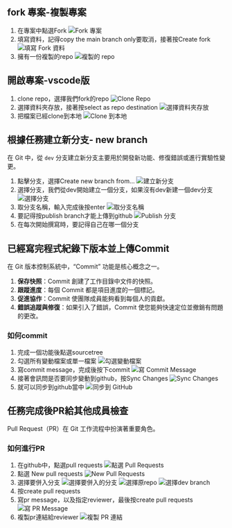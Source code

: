 ## fork 專案-複製專案
1. 在專案中點選Fork
   ![Fork 專案](picture/Pasted%20image%2020240105030215.png)
2. 填寫資料，記得copy the main branch only要取消，接著按Create fork
   ![填寫 Fork 資料](picture/Pasted%20image%2020240105030400.png)
3. 擁有一份複製的repo
   ![複製的 repo](picture/Pasted%20image%2020240105030557.png)

## 開啟專案-vscode版
1. clone repo，選擇我們fork的repo
   ![Clone Repo](picture/Pasted%20image%2020240105021449.png)
2. 選擇資料夾存放，接著按select as repo destination
   ![選擇資料夾存放](picture/Pasted%20image%2020240105021632.png)
3. 把檔案已經clone到本地
   ![Clone 到本地](picture/Pasted%20image%2020240105030850.png)

## 根據任務建立新分支- new branch
在 Git 中，從 `dev` 分支建立新分支主要用於開發新功能、修復錯誤或進行實驗性變更。

1. 點擊分支，選擇Create new branch from...
   ![建立新分支](picture/Pasted%20image%2020240105032656.png)
2. 選擇分支，我們從dev開始建立一個分支，如果沒有dev新建一個dev分支
   ![選擇分支](picture/Pasted%20image%2020240105033252.png)
3. 取分支名稱，輸入完成後按enter
   ![取分支名稱](picture/Pasted%20image%2020240105033408.png)
4. 要記得按publish branch才能上傳到github
   ![Publish 分支](picture/Pasted%20image%2020240105033518.png)
5. 在每次開始撰寫時，要記得自己在哪一個分支

## 已經寫完程式紀錄下版本並上傳Commit
在 Git 版本控制系統中，“Commit” 功能是核心概念之一。

1. **保存快照**：Commit 創建了工作目錄中文件的快照。
2. **跟蹤進度**：每個 Commit 都是項目進度的一個標記。
3. **促進協作**：Commit 使團隊成員能夠看到每個人的貢獻。
4. **錯誤追蹤與修復**：如果引入了錯誤，Commit 使您能夠快速定位並撤銷有問題的更改。

### 如何commit
1. 完成一個功能後點選sourcetree
2. 勾選所有變動檔案或單一檔案
   ![勾選變動檔案](picture/Pasted%20image%2020240105024705.png)
3. 寫commit message，完成後按下commit
   ![寫 Commit Message](picture/Pasted%20image%2020240105031720.png)
4. 接著會訊問是否要同步變動到github，按Sync Changes
   ![Sync Changes](picture/Pasted%20image%2020240105025009.png)
5. 就可以同步到github當中
   ![同步到 GitHub](picture/Pasted%20image%2020240105030000.png)

## 任務完成後PR給其他成員檢查
Pull Request（PR）在 Git 工作流程中扮演著重要角色。

### 如何進行PR
1. 在github中，點選pull requests
   ![點選 Pull Requests](picture/Pasted%20image%2020240105033944.png)
2. 點選 New pull requests
   ![New Pull Requests](picture/Pasted%20image%2020240105034151.png)
3. 選擇要併入分支
   ![選擇要併入的分支](picture/Pasted%20image%2020240105034734.png)
   ![選擇原repo](picture/Pasted%20image%2020240105034621.png)
   ![選擇dev branch](picture/Pasted%20image%2020240105034712.png)
4. 按create pull requests
5. 寫pr message，以及指定reviewer，最後按create pull requests
   ![寫 PR Message](picture/Pasted%20image%2020240105035041.png)
6. 複製pr連結給reviewer
   ![複製 PR 連結](picture/Pasted%20image%2020240105035624.png)
